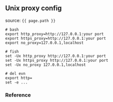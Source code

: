 ## Unix proxy config
source: `{{ page.path }}`

    # bash
    export http_proxy=http://127.0.0.1:your port
    export https_proxy=http://127.0.0.1:your port
    export no_proxy=127.0.0.1,localhost

    # fish
    set -Ux http_proxy http://127.0.0.1:your port
    set -Ux https_proxy http://127.0.0.1:your port
    set -Ux no_proxy 127.0.0.1,localhost

    # del evn
    export http=
    set -e ...


### Reference


